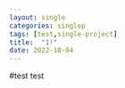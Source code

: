 ```yaml
---
layout: single
categories: singlep
tags: [test,single-project]
title:  "1!"
date: 2022-10-04
---
```


#test
test
